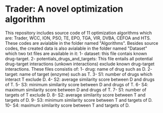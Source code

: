 # Trader: A novel optimization algorithm

This repository includes source code of 11 optimization algorithms which are: Trader, WCC, ION, PSO, TE, EPO, TGA, VIR, DVBA, CEFOA and HTS. These codes are avialable in the folder named "Algorithms".
Besides source codes, the created data is also avialable in the folder named "Dataset" which two txt files are available in it:
1- dataset: this file contais known drug-target. 
2- potentials_drugs_and_targets: This file entails all potential drug-target interactions (unkown interactions) exclude known drug-target interactions.
These files consistis of:
1- drug: name of drug such as D.
2- target: name of target (enzyme) such as T. 
3- S1: number of drugs which interact T exclude D.
4- S2: average similarity score between D and drugs of T.
5- S3: minimum similarity score between D and drugs of T.
6- S4: maximum similarity score between D and drugs of T.
7- S1: number of targets of T exclude D.
8- S2: average similarity score between T and targets of D.
9- S3: minimum similarity score between T and targets of D.
10- S4: maximum similarity score between T and targets of D.

